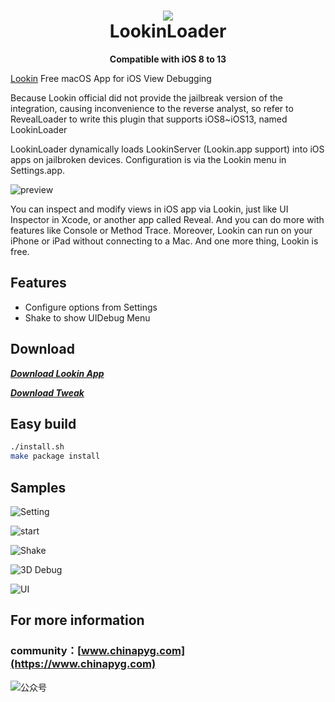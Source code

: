 <h1 align="center">
  <img src="https://github.com/creantan/LookinLoader/blob/master/example/LookinLoader.png">
  <br/>
  LookinLoader
</h1>

<p align="center"><b>Compatible with iOS 8 to 13</b></p>

[Lookin](https://lookin.work) Free macOS App for iOS View Debugging

<p>
	Because Lookin official did not provide the jailbreak version of the integration, causing inconvenience to the reverse analyst, so refer to RevealLoader to write this plugin that supports iOS8~iOS13, named LookinLoader
</p>
<p>
	LookinLoader dynamically loads LookinServer (Lookin.app support) into iOS apps on jailbroken devices. Configuration is via the Lookin menu in Settings.app.
</p>

![preview](https://github.com/creantan/LookinLoader/blob/master/example/preview.jpg "lookin" )

<p>
	You can inspect and modify views in iOS app via Lookin, just like UI Inspector in Xcode, or another app called Reveal.
	And you can do more with features like Console or Method Trace.
	Moreover, Lookin can run on your iPhone or iPad without connecting to a Mac.
	And one more thing, Lookin is free.
</p>

## Features

+ Configure options from Settings
+ Shake to show UIDebug Menu


## Download

***[Download Lookin App](https://lookin.work)***

***[Download Tweak](https://github.com/MTACS/LookinLoader/releases/download/v1.0.7/com.chinapyg.lookinloader_1.0.7-1+debug_iphoneos-arm.deb)***

## Easy build

```bash
./install.sh
make package install
```

## Samples

![Setting](https://github.com/creantan/LookinLoader/blob/master/example/setting.jpeg "Setting" )

![start](https://github.com/creantan/LookinLoader/blob/master/example/start.jpg "start" )

![Shake](https://github.com/creantan/LookinLoader/blob/master/example/debugui.png "Shake" )

![3D Debug](https://github.com/creantan/LookinLoader/blob/master/example/3dvew.png "3dview" )

![UI](https://github.com/creantan/LookinLoader/blob/master/example/ui.png "UI" )

## For more information

### community：[www.chinapyg.com](https://www.chinapyg.com)

![公众号](https://github.com/creantan/LookinLoader/blob/master/example/qrcode.jpg "公众号" )

